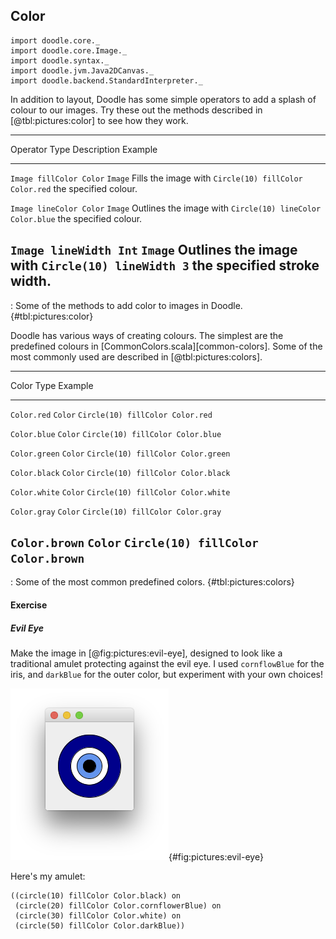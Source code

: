 ## Color

```tut:invisible
import doodle.core._
import doodle.core.Image._
import doodle.syntax._
import doodle.jvm.Java2DCanvas._
import doodle.backend.StandardInterpreter._
```

In addition to layout, Doodle has some simple operators to add a splash of colour to our images. Try these out the methods described in [@tbl:pictures:color] to see how they work.

---------------------------------------------------------------------------------------------
Operator                Type    Description                 Example
----------------------- ------- --------------------------- ---------------------------------
`Image fillColor Color` `Image` Fills the image with        `Circle(10) fillColor Color.red`
                                the specified colour.

`Image lineColor Color` `Image` Outlines the image with     `Circle(10) lineColor Color.blue`
                                the specified colour.

`Image lineWidth Int`   `Image` Outlines the image with     `Circle(10) lineWidth 3`
                                the specified stroke width.
---------------------------------------------------------------------------------------------

: Some of the methods to add color to images in Doodle. {#tbl:pictures:color}

Doodle has various ways of creating colours.
The simplest are the predefined colours in [CommonColors.scala][common-colors].
Some of the most commonly used are described in [@tbl:pictures:colors].

------------------------------------------------------------------
Color                   Type    Example
----------------------- ------- ----------------------------------
`Color.red`             `Color` `Circle(10) fillColor Color.red`

`Color.blue`            `Color` `Circle(10) fillColor Color.blue`

`Color.green`           `Color` `Circle(10) fillColor Color.green`

`Color.black`           `Color` `Circle(10) fillColor Color.black`

`Color.white`           `Color` `Circle(10) fillColor Color.white`

`Color.gray`            `Color` `Circle(10) fillColor Color.gray`

`Color.brown`           `Color` `Circle(10) fillColor Color.brown`
------------------------------------------------------------------

: Some of the most common predefined colors. {#tbl:pictures:colors}

#### Exercise

##### Evil Eye

Make the image in [@fig:pictures:evil-eye], designed to look like a traditional amulet protecting against the evil eye. I used `cornflowBlue` for the iris, and `darkBlue` for the outer color, but experiment with your own choices!

![No evil eyes here!](src/pages/pictures/evil-eye.png){#fig:pictures:evil-eye}

<div class="solution">
Here's my amulet:

```tut:book
((circle(10) fillColor Color.black) on
 (circle(20) fillColor Color.cornflowerBlue) on
 (circle(30) fillColor Color.white) on
 (circle(50) fillColor Color.darkBlue))
```
</div>
